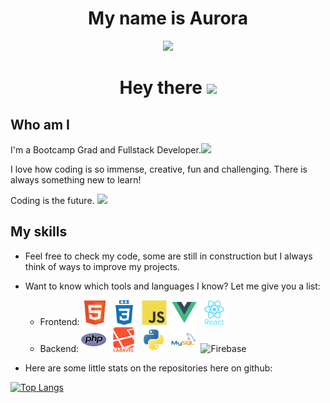 <h1 align="center">
  My name is Aurora
</h1>

<div id="header" align="center">
  <img src="https://media.giphy.com/media/BferOKonYOspm28AiB/giphy.gif" width="400"/>
</div>

<h1 align="center">
  Hey there
  <img src="https://media.giphy.com/media/hvRJCLFzcasrR4ia7z/giphy.gif" width="30px"/>
</h1>

<h2 font-weight="bold"> Who am I </h2>

I'm a Bootcamp Grad and Fullstack Developer.<img src="https://media.giphy.com/media/WUlplcMpOCEmTGBtBW/giphy.gif" width="30">

I love how coding is so immense, creative, fun and challenging. There is always something new to learn!

Coding is the future. <img src="https://media.giphy.com/media/ZZkCo8zKWtt2ZgozfX/giphy.gif" width="40">

<h2 font-weight="bold"> My skills</h2>

- Feel free to check my code, some are still in construction but I always think of ways to improve my projects.

- Want to know which tools and languages I know? Let me give you a list:

  - Frontend:
  <img src="https://github.com/devicons/devicon/blob/master/icons/html5/html5-original.svg" title="HTML5" alt="HTML" width="40" height="40"/>&nbsp;
  <img src="https://github.com/devicons/devicon/blob/master/icons/css3/css3-plain-wordmark.svg"  title="CSS3" alt="CSS" width="40" height="40"/>&nbsp;
  <img src="https://github.com/devicons/devicon/blob/master/icons/javascript/javascript-original.svg" title="JavaScript" alt="JavaScript" width="40" height="40"/>&nbsp;
  <img src="https://github.com/devicons/devicon/blob/master/icons/vuejs/vuejs-original.svg" title="Vue" alt="Vue" width="40" height="40"/>&nbsp;
  <img src="https://github.com/devicons/devicon/blob/master/icons/react/react-original-wordmark.svg" title="React" alt="React" width="40" height="40"/>&nbsp;
  - Backend:
  <img src="https://github.com/devicons/devicon/blob/master/icons/php/php-original.svg" title="Php" alt="Php" width="40" height="40"/>&nbsp;
  <img src="https://github.com/devicons/devicon/blob/master/icons/laravel/laravel-plain-wordmark.svg" title="Laravel" alt="Laravel" width="40" height="40"/>&nbsp;
  <img src="https://github.com/devicons/devicon/blob/master/icons/python/python-original.svg" title="Python" alt="Python" width="40" height="40"/>&nbsp;
  <img src="https://github.com/devicons/devicon/blob/master/icons/mysql/mysql-original-wordmark.svg" title="MySQL"  alt="MySQL" width="40" height="40"/>&nbsp;
  <img src="https://github.com/devicons/devicon/blob/master/icons/mysql/firebase-plain-wordmark.svg" title="Firebase"  alt="Firebase" width="40" height="40"/>&nbsp;

- Here are some little stats on the repositories here on github:

[![Top Langs](https://github-readme-stats.vercel.app/api/top-langs/?username=Rorins&layout=compact&theme=vision-friendly-dark)](https://github.com/anuraghazra/github-readme-stats)

